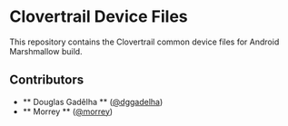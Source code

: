 Clovertrail Device Files
========================

This repository contains the Clovertrail common device files for Android Marshmallow build.

## Contributors ##
[//]: # (If you have contributed to this project, put your name down here. Follow the ** Alphabetical Order ** !)
[//]: # (If you are moving this repository to GitHub, please update the URL's with the GitHub profiles URL!)

* ** Douglas Gadêlha ** ([@dggadelha](https://bitbucket.org/dggadelha/))
* ** Morrey ** ([@morrey](https://bitbucket.org/morrey/))
